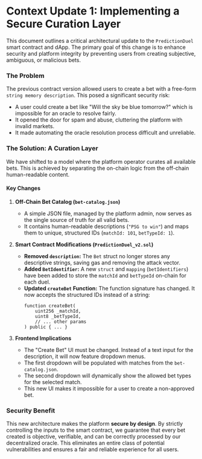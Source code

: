 # Context Update 1: Implementing a Secure Curation Layer

This document outlines a critical architectural update to the `PredictionDuel` smart contract and dApp. The primary goal of this change is to enhance security and platform integrity by preventing users from creating subjective, ambiguous, or malicious bets.

### The Problem

The previous contract version allowed users to create a bet with a free-form `string memory description`. This posed a significant security risk:
-   A user could create a bet like "Will the sky be blue tomorrow?" which is impossible for an oracle to resolve fairly.
-   It opened the door for spam and abuse, cluttering the platform with invalid markets.
-   It made automating the oracle resolution process difficult and unreliable.

### The Solution: A Curation Layer

We have shifted to a model where the platform operator curates all available bets. This is achieved by separating the on-chain logic from the off-chain human-readable content.

#### Key Changes

1.  **Off-Chain Bet Catalog (`bet-catalog.json`)**
    -   A simple JSON file, managed by the platform admin, now serves as the single source of truth for all valid bets.
    -   It contains human-readable descriptions (`"PSG to win"`) and maps them to unique, structured IDs (`matchId: 101`, `betTypeId: 1`).

2.  **Smart Contract Modifications (`PredictionDuel_v2.sol`)**
    -   **Removed `description`:** The `Bet` struct no longer stores any descriptive strings, saving gas and removing the attack vector.
    -   **Added `BetIdentifier`:** A new `struct` and `mapping` (`betIdentifiers`) have been added to store the `matchId` and `betTypeId` on-chain for each duel.
    -   **Updated `createBet` Function:** The function signature has changed. It now accepts the structured IDs instead of a string:
        ```solidity
        function createBet(
            uint256 _matchId,
            uint8 _betTypeId,
            // ... other params
        ) public { ... }
        ```

3.  **Frontend Implications**
    -   The "Create Bet" UI must be changed. Instead of a text input for the description, it will now feature dropdown menus.
    -   The first dropdown will be populated with matches from the `bet-catalog.json`.
    -   The second dropdown will dynamically show the allowed bet types for the selected match.
    -   This new UI makes it impossible for a user to create a non-approved bet.

### Security Benefit

This new architecture makes the platform **secure by design**. By strictly controlling the inputs to the smart contract, we guarantee that every bet created is objective, verifiable, and can be correctly processed by our decentralized oracle. This eliminates an entire class of potential vulnerabilities and ensures a fair and reliable experience for all users.
